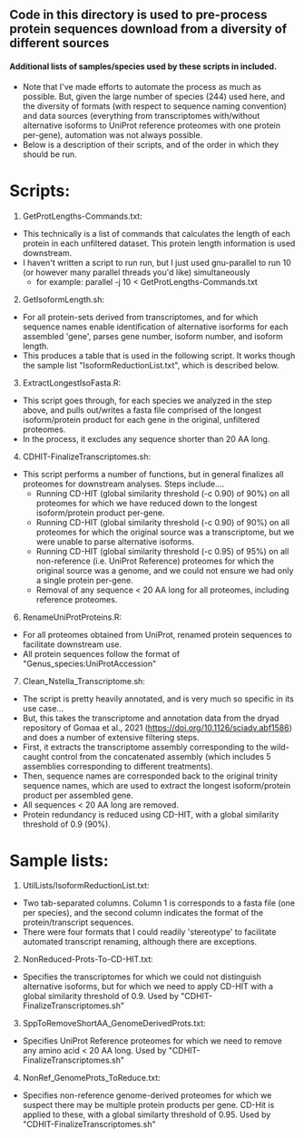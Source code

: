 ## Code in this directory is used to pre-process protein sequences download from a diversity of different sources
#### Additional lists of samples/species used by these scripts in included. 
- Note that I've made efforts to automate the process as much as possible. But, given the large number of species (244) used here, and the diversity of formats (with respect to sequence naming convention) and data sources (everything from transcriptomes with/without alternative isoforms to UniProt reference proteomes with one protein per-gene), automation was not always possible. 
- Below is a description of their scripts, and of the order in which they should be run. 

# Scripts:
1) GetProtLengths-Commands.txt:
  - This technically is a list of commands that calculates the length of each protein in each unfiltered dataset. This protein length information is used downstream.
  - I haven't written a script to run run, but I just used gnu-parallel to run 10 (or however many parallel threads you'd like) simultaneously
    - for example: parallel -j 10 < GetProtLengths-Commands.txt
2) GetIsoformLength.sh:
  - For all protein-sets derived from transcriptomes, and for which sequence names enable identification of alternative isorforms for each assembled 'gene', parses gene number, isoform number, and isoform length. 
  - This produces a table that is used in the following script. It works though the sample list "IsoformReductionList.txt", which is described below. 
3) ExtractLongestIsoFasta.R:
  - This script goes through, for each species we analyzed in the step above, and pulls out/writes a fasta file comprised of the longest isoform/protein product for each gene in the original, unfiltered proteomes. 
  - In the process, it excludes any sequence shorter than 20 AA long. 
4) CDHIT-FinalizeTranscriptomes.sh:
  - This script performs a number of functions, but in general finalizes all proteomes for downstream analyses. Steps include....
    - Running CD-HIT (global similarity threshold (-c 0.90) of 90%) on all proteomes for which we have reduced down to the longest isoform/protein product per-gene. 
    - Running CD-HIT (global similarity threshold (-c 0.90) of 90%) on all proteomes for which the original source was a transcriptome, but we were unable to parse alternative isoforms.
    - Running CD-HIT (global similarity threshold (-c 0.95) of 95%) on all non-reference (i.e. UniProt Reference) proteomes for which the original source was a genome, and we could not ensure we had only a single protein per-gene. 
    - Removal of any sequence < 20 AA long for all proteomes, including reference proteomes.
6) RenameUniProtProteins.R:
  - For all proteomes obtained from UniProt, renamed protein sequences to facilitate downstream use. 
  - All protein sequences follow the format of "Genus_species:UniProtAccession"
7) Clean_Nstella_Transcriptome.sh:
  - The script is pretty heavily annotated, and is very much so specific in its use case...
  - But, this takes the transcriptome and annotation data from the dryad repository of Gomaa et al., 2021 (https://doi.org/10.1126/sciadv.abf1586) and does a number of extensive filtering steps. 
  - First, it extracts the transcriptome assembly corresponding to the wild-caught control from the concatenated assembly (which includes 5 assemblies corresponding to different treatments). 
  - Then, sequence names are corresponded back to the original trinity sequence names, which are used to extract the longest isoform/protein product per assembled gene. 
  - All sequences < 20 AA long are removed.
  - Protein redundancy is reduced using CD-HIT, with a global similarity threshold of 0.9 (90%). 


# Sample lists:
1) UtilLists/IsoformReductionList.txt:
  - Two tab-separated columns. Column 1 is corresponds to a fasta file (one per species), and the second column indicates the format of the protein/transcript sequences. 
  - There were four formats that I could readily 'stereotype' to facilitate automated transcript renaming, although there are exceptions.
2) NonReduced-Prots-To-CD-HIT.txt:
  - Specifies the transcriptomes for which we could not distinguish alternative isoforms, but for which we need to apply CD-HIT with a global similarity threshold of 0.9. Used by "CDHIT-FinalizeTranscriptomes.sh"
3) SppToRemoveShortAA_GenomeDerivedProts.txt:
  - Specifies UniProt Reference proteomes for which we need to remove any amino acid < 20 AA long. Used by "CDHIT-FinalizeTranscriptomes.sh"
4) NonRef_GenomeProts_ToReduce.txt:
  - Specifies non-reference genome-derived proteomes for which we suspect there may be multiple protein products per gene. CD-Hit is applied to these, with a global similarty threshold of 0.95. Used by "CDHIT-FinalizeTranscriptomes.sh"

